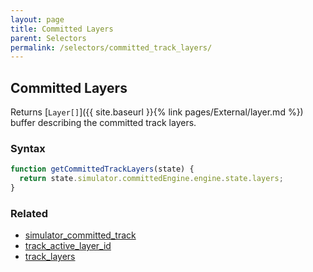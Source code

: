 ```yaml
---
layout: page
title: Committed Layers
parent: Selectors
permalink: /selectors/committed_track_layers/
---
```


## Committed Layers

Returns [`Layer[]`]({{ site.baseurl }}{% link pages/External/layer.md %}) buffer describing the committed track layers.

### Syntax

```js
function getCommittedTrackLayers(state) {
  return state.simulator.committedEngine.engine.state.layers;
}
```

### Related

- [simulator_committed_track](./simulator_committed_track.md)
- [track_active_layer_id](./track_active_layer_id.md)
- [track_layers](./track_layers.md)

